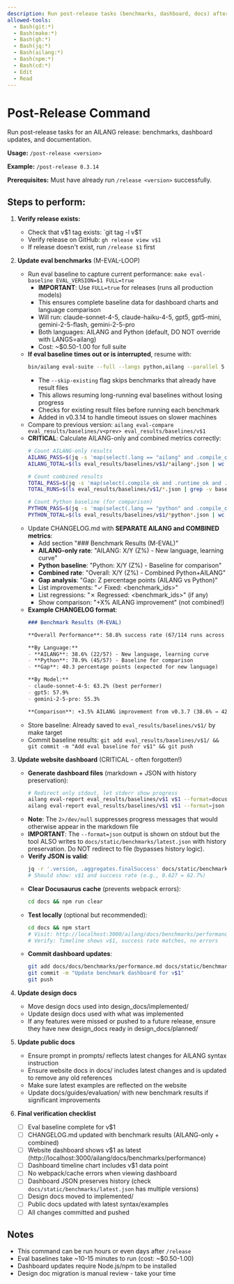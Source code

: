 ```yaml
---
description: Run post-release tasks (benchmarks, dashboard, docs) after a release
allowed-tools:
  - Bash(git:*)
  - Bash(make:*)
  - Bash(gh:*)
  - Bash(jq:*)
  - Bash(ailang:*)
  - Bash(npm:*)
  - Bash(cd:*)
  - Edit
  - Read
---
```


# Post-Release Command

Run post-release tasks for an AILANG release: benchmarks, dashboard updates, and documentation.

**Usage:** `/post-release <version>`

**Example:** `/post-release 0.3.14`

**Prerequisites:** Must have already run `/release <version>` successfully.

## Steps to perform:

1. **Verify release exists:**
   - Check that v$1 tag exists: `git tag -l v$1`
   - Verify release on GitHub: `gh release view v$1`
   - If release doesn't exist, run `/release $1` first

2. **Update eval benchmarks** (M-EVAL-LOOP)
   - Run eval baseline to capture current performance: `make eval-baseline EVAL_VERSION=$1 FULL=true`
     - **IMPORTANT**: Use `FULL=true` for releases (runs all production models)
     - This ensures complete baseline data for dashboard charts and language comparison
     - Will run: claude-sonnet-4-5, claude-haiku-4-5, gpt5, gpt5-mini, gemini-2-5-flash, gemini-2-5-pro
     - Both languages: AILANG and Python (default, DO NOT override with LANGS=ailang)
     - Cost: ~$0.50-1.00 for full suite
   - **If eval baseline times out or is interrupted**, resume with:
     ```bash
     bin/ailang eval-suite --full --langs python,ailang --parallel 5 --output ./eval_results/baselines/$1 --self-repair --skip-existing
     ```
     - The `--skip-existing` flag skips benchmarks that already have result files
     - This allows resuming long-running eval baselines without losing progress
     - Checks for existing result files before running each benchmark
     - Added in v0.3.14 to handle timeout issues on slower machines
   - Compare to previous version: `ailang eval-compare eval_results/baselines/v<prev> eval_results/baselines/v$1`
   - **CRITICAL**: Calculate AILANG-only and combined metrics correctly:
     ```bash
     # Count AILANG-only results
     AILANG_PASS=$(jq -s 'map(select(.lang == "ailang" and .compile_ok and .runtime_ok and .stdout_ok)) | length' eval_results/baselines/v$1/*ailang*.json)
     AILANG_TOTAL=$(ls eval_results/baselines/v$1/*ailang*.json | wc -l)

     # Count combined results
     TOTAL_PASS=$(jq -s 'map(select(.compile_ok and .runtime_ok and .stdout_ok)) | length' eval_results/baselines/v$1/*.json)
     TOTAL_RUNS=$(ls eval_results/baselines/v$1/*.json | grep -v baseline.json | wc -l)

     # Count Python baseline (for comparison)
     PYTHON_PASS=$(jq -s 'map(select(.lang == "python" and .compile_ok and .runtime_ok and .stdout_ok)) | length' eval_results/baselines/v$1/*python*.json)
     PYTHON_TOTAL=$(ls eval_results/baselines/v$1/*python*.json | wc -l)
     ```
   - Update CHANGELOG.md with **SEPARATE AILANG and COMBINED metrics**:
     - Add section "### Benchmark Results (M-EVAL)"
     - **AILANG-only rate**: "AILANG: X/Y (Z%) - New language, learning curve"
     - **Python baseline**: "Python: X/Y (Z%) - Baseline for comparison"
     - **Combined rate**: "Overall: X/Y (Z%) - Combined Python+AILANG"
     - **Gap analysis**: "Gap: Z percentage points (AILANG vs Python)"
     - List improvements: "✓ Fixed: <benchmark_ids>"
     - List regressions: "✗ Regressed: <benchmark_ids>" (if any)
     - Show comparison: "+X% AILANG improvement" (not combined!)
   - **Example CHANGELOG format**:
     ```markdown
     ### Benchmark Results (M-EVAL)

     **Overall Performance**: 58.8% success rate (67/114 runs across 3 models × 20 benchmarks × 2 languages)

     **By Language:**
     - **AILANG**: 38.6% (22/57) - New language, learning curve
     - **Python**: 78.9% (45/57) - Baseline for comparison
     - **Gap**: 40.3 percentage points (expected for new language)

     **By Model:**
     - claude-sonnet-4-5: 63.2% (best performer)
     - gpt5: 57.9%
     - gemini-2-5-pro: 55.3%

     **Comparison**: +3.5% AILANG improvement from v0.3.7 (38.6% → 42.1%)
     ```
   - Store baseline: Already saved to `eval_results/baselines/v$1/` by make target
   - Commit baseline results: `git add eval_results/baselines/v$1/ && git commit -m "Add eval baseline for v$1" && git push`

3. **Update website dashboard** (CRITICAL - often forgotten!)
   - **Generate dashboard files** (markdown + JSON with history preservation):
     ```bash
     # Redirect only stdout, let stderr show progress
     ailang eval-report eval_results/baselines/v$1 v$1 --format=docusaurus 2>/dev/null > docs/docs/benchmarks/performance.md
     ailang eval-report eval_results/baselines/v$1 v$1 --format=json
     ```
   - **Note**: The `2>/dev/null` suppresses progress messages that would otherwise appear in the markdown file
   - **IMPORTANT**: The `--format=json` output is shown on stdout but the tool ALSO writes to `docs/static/benchmarks/latest.json` with history preservation. Do NOT redirect to file (bypasses history logic).
   - **Verify JSON is valid**:
     ```bash
     jq -r '.version, .aggregates.finalSuccess' docs/static/benchmarks/latest.json
     # Should show: v$1 and success rate (e.g., 0.627 = 62.7%)
     ```
   - **Clear Docusaurus cache** (prevents webpack errors):
     ```bash
     cd docs && npm run clear
     ```
   - **Test locally** (optional but recommended):
     ```bash
     cd docs && npm start
     # Visit: http://localhost:3000/ailang/docs/benchmarks/performance
     # Verify: Timeline shows v$1, success rate matches, no errors
     ```
   - **Commit dashboard updates**:
     ```bash
     git add docs/docs/benchmarks/performance.md docs/static/benchmarks/latest.json
     git commit -m "Update benchmark dashboard for v$1"
     git push
     ```

4. **Update design docs**
   - Move design docs used into design_docs/implemented/
   - Update design docs used with what was implemented
   - If any features were missed or pushed to a future release, ensure they have new design_docs ready in design_docs/planned/

5. **Update public docs**
   - Ensure prompt in prompts/ reflects latest changes for AILANG syntax instruction
   - Ensure website docs in docs/ includes latest changes and is updated to remove any old references
   - Make sure latest examples are reflected on the website
   - Update docs/guides/evaluation/ with new benchmark results if significant improvements

6. **Final verification checklist**
   - [ ] Eval baseline complete for v$1
   - [ ] CHANGELOG.md updated with benchmark results (AILANG-only + combined)
   - [ ] Website dashboard shows v$1 as latest (http://localhost:3000/ailang/docs/benchmarks/performance)
   - [ ] Dashboard timeline chart includes v$1 data point
   - [ ] No webpack/cache errors when viewing dashboard
   - [ ] Dashboard JSON preserves history (check `docs/static/benchmarks/latest.json` has multiple versions)
   - [ ] Design docs moved to implemented/
   - [ ] Public docs updated with latest syntax/examples
   - [ ] All changes committed and pushed

## Notes

- This command can be run hours or even days after `/release`
- Eval baselines take ~10-15 minutes to run (cost: ~$0.50-1.00)
- Dashboard updates require Node.js/npm to be installed
- Design doc migration is manual review - take your time
